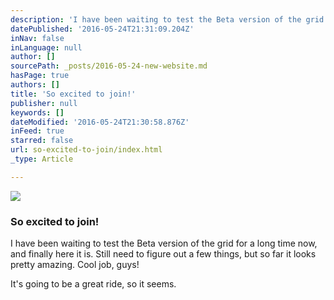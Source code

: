 ```yaml
---
description: 'I have been waiting to test the Beta version of the grid for a long time now, and finally here it is. Still need to figure out a few things, but so far it looks pretty amazing. Cool job, guys!'
datePublished: '2016-05-24T21:31:09.204Z'
inNav: false
inLanguage: null
author: []
sourcePath: _posts/2016-05-24-new-website.md
hasPage: true
authors: []
title: 'So excited to join!'
publisher: null
keywords: []
dateModified: '2016-05-24T21:30:58.876Z'
inFeed: true
starred: false
url: so-excited-to-join/index.html
_type: Article

---
```

![](https://the-grid-user-content.s3-us-west-2.amazonaws.com/6566b6de-2ee7-471b-9d09-3a55e4b13072.jpg)

### So excited to join!

I have been waiting to test the Beta version of the grid for a long time now, and finally here it is. Still need to figure out a few things, but so far it looks pretty amazing. Cool job, guys!

It's going to be a great ride, so it seems.